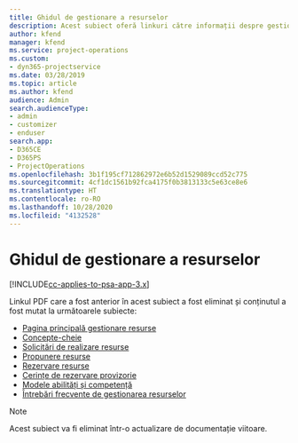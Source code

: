 ```yaml
---
title: Ghidul de gestionare a resurselor
description: Acest subiect oferă linkuri către informații despre gestionarea resurselor în Project Service Automation
author: kfend
manager: kfend
ms.service: project-operations
ms.custom:
- dyn365-projectservice
ms.date: 03/28/2019
ms.topic: article
ms.author: kfend
audience: Admin
search.audienceType:
- admin
- customizer
- enduser
search.app:
- D365CE
- D365PS
- ProjectOperations
ms.openlocfilehash: 3b1f195cf712862972e6b52d1529089ccd52c775
ms.sourcegitcommit: 4cf1dc1561b92fca4175f0b3813133c5e63ce8e6
ms.translationtype: HT
ms.contentlocale: ro-RO
ms.lasthandoff: 10/28/2020
ms.locfileid: "4132528"
---
```

# <a name="resource-management-guide"></a>Ghidul de gestionare a resurselor

[!INCLUDE[cc-applies-to-psa-app-3.x](../../includes/cc-applies-to-psa-app-3x.md)]

Linkul PDF care a fost anterior în acest subiect a fost eliminat și conținutul a fost mutat la următoarele subiecte:

- [Pagina principală gestionare resurse](../resource-management-home-page.md)
- [Concepte-cheie](../reports-key-concepts.md)
- [Solicitări de realizare resurse](../resource-management-fulfill-requests.md)
- [Propunere resurse](../resource-management-propose-resources.md)
- [Rezervare resurse](../resource-management-book-resources-scheduleboard.md)
- [Cerințe de rezervare provizorie](../resource-management-softbook-requirements.md)
- [Modele abilități și competență](../resource-management-skills-proficiency.md)
- [Întrebări frecvente de gestionarea resurselor](../resource-management-faq.md)

> [!NOTE]
> Acest subiect va fi eliminat într-o actualizare de documentație viitoare. 
